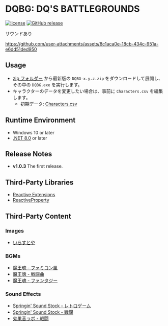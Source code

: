 # DQBG: DQ'S BATTLEGROUNDS
[![license](https://img.shields.io/github/license/kcg-edu-future-lab/DQBG.svg)](https://github.com/kcg-edu-future-lab/DQBG/blob/main/LICENSE)
[![GitHub release](https://img.shields.io/github/release/kcg-edu-future-lab/DQBG.svg)](https://github.com/kcg-edu-future-lab/DQBG/releases)

サウンドあり

https://github.com/user-attachments/assets/8c1aca0e-18cb-434c-951a-e6dd51ded950

## Usage
- [zip フォルダー](./DQBG/DQBG/zip) から最新版の `DQBG-x.y.z.zip` をダウンロードして展開し、その中の `DQBG.exe` を実行します。
- キャラクターのデータを変更したい場合は、事前に `Characters.csv` を編集します。
  - 初期データ: [Characters.csv](./DQBG/DQBG/Characters.csv)

## Runtime Environment
- Windows 10 or later
- [.NET 8.0](https://dotnet.microsoft.com/ja-jp/download/dotnet/8.0/runtime) or later

## Release Notes
- **v1.0.3** The first release.

## Third-Party Libraries
- [Reactive Extensions](https://github.com/dotnet/reactive)
- [ReactiveProperty](https://github.com/runceel/ReactiveProperty)

## Third-Party Content
### Images
- [いらすとや](https://www.irasutoya.com/)
### BGMs
- [魔王魂 - ファミコン風](https://maou.audio/category/bgm/bgm-8bit/)
- [魔王魂 - 戦闘曲](https://maou.audio/category/game/game-battle/)
- [魔王魂 - ファンタジー](https://maou.audio/category/bgm/bgm-fantasy/)
### Sound Effects
- [Springin' Sound Stock - レトロゲーム](https://www.springin.org/sound-stock/category/retrogame/)
- [Springin' Sound Stock - 戦闘](https://www.springin.org/sound-stock/category/battle/)
- [効果音ラボ - 戦闘](https://soundeffect-lab.info/sound/battle/)
